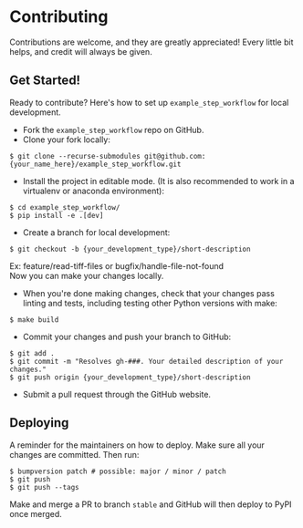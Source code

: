 # Contributing

Contributions are welcome, and they are greatly appreciated! Every little bit
helps, and credit will always be given.

## Get Started!
Ready to contribute? Here's how to set up `example_step_workflow` for local development.

* Fork the `example_step_workflow` repo on GitHub.
* Clone your fork locally:

```
$ git clone --recurse-submodules git@github.com:{your_name_here}/example_step_workflow.git
```

* Install the project in editable mode. (It is also recommended to work in a virtualenv or anaconda environment):

```
$ cd example_step_workflow/
$ pip install -e .[dev]
```

* Create a branch for local development:

```
$ git checkout -b {your_development_type}/short-description
```
Ex: feature/read-tiff-files or bugfix/handle-file-not-found<br>
Now you can make your changes locally.<br>

* When you're done making changes, check that your changes pass linting and tests, including testing other Python
versions with make:

```
$ make build
```

* Commit your changes and push your branch to GitHub:

```
$ git add .
$ git commit -m "Resolves gh-###. Your detailed description of your changes."
$ git push origin {your_development_type}/short-description
```

* Submit a pull request through the GitHub website.

## Deploying

A reminder for the maintainers on how to deploy.
Make sure all your changes are committed.
Then run:

```
$ bumpversion patch # possible: major / minor / patch
$ git push
$ git push --tags
```

Make and merge a PR to branch `stable` and GitHub will then deploy to PyPI once merged.
